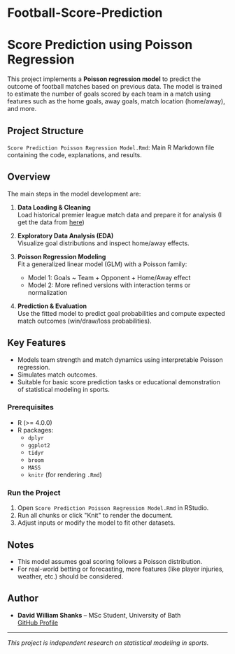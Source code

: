 # Football-Score-Prediction
# Score Prediction using Poisson Regression

This project implements a **Poisson regression model** to predict the outcome of football matches based on previous data. The model is trained to estimate the number of goals scored by each team in a match using features such as the home goals, away goals, match location (home/away), and more.

## Project Structure

`Score Prediction Poisson Regression Model.Rmd`: Main R Markdown file containing the code, explanations, and results.

## Overview

The main steps in the model development are:

1. **Data Loading & Cleaning**  
   Load historical premier league match data and prepare it for analysis (I get the data from [here](https://www.football-data.co.uk/englandm.php))

2. **Exploratory Data Analysis (EDA)**  
   Visualize goal distributions and inspect home/away effects.

3. **Poisson Regression Modeling**  
   Fit a generalized linear model (GLM) with a Poisson family:
   - Model 1: Goals ~ Team + Opponent + Home/Away effect
   - Model 2: More refined versions with interaction terms or normalization

4. **Prediction & Evaluation**  
   Use the fitted model to predict goal probabilities and compute expected match outcomes (win/draw/loss probabilities).

## Key Features

- Models team strength and match dynamics using interpretable Poisson regression.
- Simulates match outcomes.
- Suitable for basic score prediction tasks or educational demonstration of statistical modeling in sports.

### Prerequisites

- R (>= 4.0.0)
- R packages:
  - `dplyr`
  - `ggplot2`
  - `tidyr`
  - `broom`
  - `MASS`
  - `knitr` (for rendering `.Rmd`)

### Run the Project

1. Open `Score Prediction Poisson Regression Model.Rmd` in RStudio.
2. Run all chunks or click "Knit" to render the document.
3. Adjust inputs or modify the model to fit other datasets.

## Notes

- This model assumes goal scoring follows a Poisson distribution.
- For real-world betting or forecasting, more features (like player injuries, weather, etc.) should be considered.

## Author

- **David William Shanks** – MSc Student, University of Bath  
  [GitHub Profile](https://github.com/Onedaveyboy)

---

*This project is independent research on statistical modeling in sports.*
